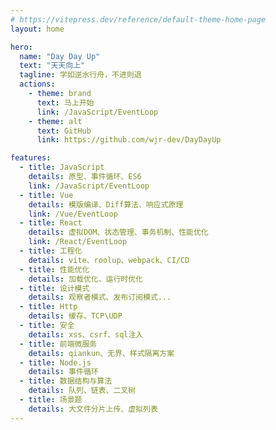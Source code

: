 ```yaml
---
# https://vitepress.dev/reference/default-theme-home-page
layout: home

hero:
  name: "Day Day Up"
  text: "天天向上"
  tagline: 学如逆水行舟，不进则退
  actions:
    - theme: brand
      text: 马上开始
      link: /JavaScript/EventLoop
    - theme: alt
      text: GitHub
      link: https://github.com/wjr-dev/DayDayUp

features:
  - title: JavaScript
    details: 原型、事件循环、ES6
    link: /JavaScript/EventLoop
  - title: Vue
    details: 模版编译、Diff算法、响应式原理
    link: /Vue/EventLoop
  - title: React
    details: 虚拟DOM、状态管理、事务机制、性能优化
    link: /React/EventLoop
  - title: 工程化
    details: vite、roolup、webpack、CI/CD
  - title: 性能优化
    details: 加载优化、运行时优化
  - title: 设计模式
    details: 观察者模式、发布订阅模式...
  - title: Http
    details: 缓存、TCP\UDP
  - title: 安全
    details: xss、csrf、sql注入
  - title: 前端微服务
    details: qiankun、无界、样式隔离方案
  - title: Node.js
    details: 事件循环
  - title: 数据结构与算法
    details: 队列、链表、二叉树
  - title: 场景题
    details: 大文件分片上传、虚拟列表
---
```


